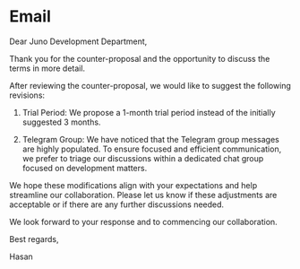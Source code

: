 # Email

Dear Juno Development Department,

Thank you for the counter-proposal and the opportunity to discuss the terms in more detail.

After reviewing the counter-proposal, we would like to suggest the following revisions:

1. Trial Period: We propose a 1-month trial period instead of the initially suggested 3 months.

2. Telegram Group: We have noticed that the Telegram group messages are highly populated. To ensure focused and efficient communication, we prefer to triage our discussions within a dedicated chat group focused on development matters.

We hope these modifications align with your expectations and help streamline our collaboration. Please let us know if these adjustments are acceptable or if there are any further discussions needed.

We look forward to your response and to commencing our collaboration.

Best regards,

Hasan
